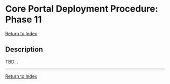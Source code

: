 # Core Portal Deployment Procedure: Phase 11

[Return to Index](../index.md)

## Description

TBD...






---

[Return to Index](../index.md)
